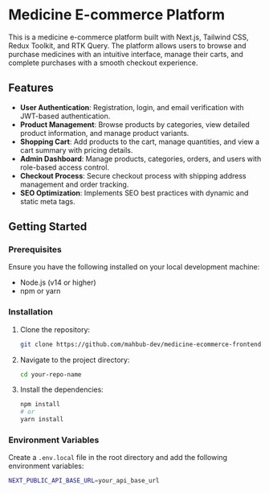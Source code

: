 # Medicine E-commerce Platform

This is a medicine e-commerce platform built with Next.js, Tailwind CSS, Redux Toolkit, and RTK Query. The platform allows users to browse and purchase medicines with an intuitive interface, manage their carts, and complete purchases with a smooth checkout experience.

## Features

- **User Authentication**: Registration, login, and email verification with JWT-based authentication.
- **Product Management**: Browse products by categories, view detailed product information, and manage product variants.
- **Shopping Cart**: Add products to the cart, manage quantities, and view a cart summary with pricing details.
- **Admin Dashboard**: Manage products, categories, orders, and users with role-based access control.
- **Checkout Process**: Secure checkout process with shipping address management and order tracking.
- **SEO Optimization**: Implements SEO best practices with dynamic and static meta tags.

## Getting Started

### Prerequisites

Ensure you have the following installed on your local development machine:

- Node.js (v14 or higher)
- npm or yarn

### Installation

1. Clone the repository:

    ```bash
    git clone https://github.com/mahbub-dev/medicine-ecommerce-frontend
    ```

2. Navigate to the project directory:

    ```bash
    cd your-repo-name
    ```

3. Install the dependencies:

    ```bash
    npm install
    # or
    yarn install
    ```

### Environment Variables

Create a `.env.local` file in the root directory and add the following environment variables:

```bash
NEXT_PUBLIC_API_BASE_URL=your_api_base_url
